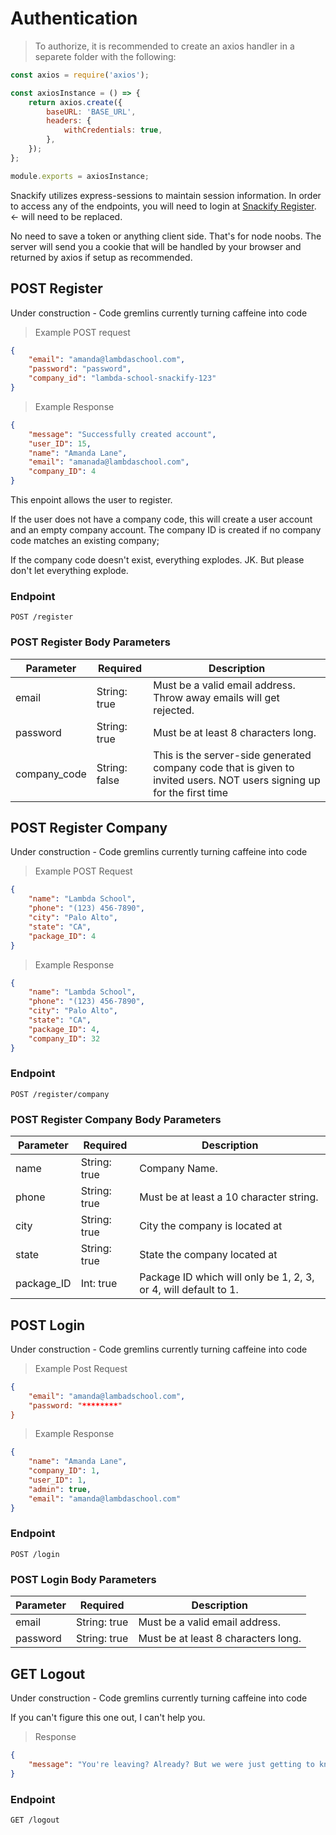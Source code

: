 # Authentication

> To authorize, it is recommended to create an axios handler in a separete folder with the following:

```javascript
const axios = require('axios');

const axiosInstance = () => {
    return axios.create({
        baseURL: 'BASE_URL',
        headers: {
            withCredentials: true,
        },
    });
};

module.exports = axiosInstance;
```

Snackify utilizes express-sessions to maintain session information. In order to access any of the endpoints, you will need to login at [Snackify Register](http://snackify.zeit.io). <- will need to be replaced.

No need to save a token or anything client side. That's for node noobs. The server will send you a cookie that will be handled by your browser and returned by axios if setup as recommended.

## POST Register

<aside class="warning">
Under construction - Code gremlins currently turning caffeine into code
</aside>

> Example POST request

```json
{
    "email": "amanda@lambdaschool.com",
    "password": "password",
    "company_id": "lambda-school-snackify-123"
}
```

> Example Response

```json
{
    "message": "Successfully created account",
    "user_ID": 15,
    "name": "Amanda Lane",
    "email": "amanada@lambdaschool.com",
    "company_ID": 4
}
```

This enpoint allows the user to register.

If the user does not have a company code, this will create a user account and an empty company account. The company ID is created if no company code matches an existing company;

If the company code doesn't exist, everything explodes. JK. But please don't let everything explode.

### Endpoint

`POST /register`

### POST Register Body Parameters

| Parameter    | Required      | Description                                                                                                            |
| ------------ | ------------- | ---------------------------------------------------------------------------------------------------------------------- |
| email        | String: true  | Must be a valid email address. Throw away emails will get rejected.                                                    |
| password     | String: true  | Must be at least 8 characters long.                                                                                    |
| company_code | String: false | This is the server-side generated company code that is given to invited users. NOT users signing up for the first time |

## POST Register Company

<aside class="warning">
Under construction - Code gremlins currently turning caffeine into code
</aside>

> Example POST Request

```json
{
    "name": "Lambda School",
    "phone": "(123) 456-7890",
    "city": "Palo Alto",
    "state": "CA",
    "package_ID": 4
}
```

> Example Response

```json
{
    "name": "Lambda School",
    "phone": "(123) 456-7890",
    "city": "Palo Alto",
    "state": "CA",
    "package_ID": 4,
    "company_ID": 32
}
```

### Endpoint

`POST /register/company`

### POST Register Company Body Parameters

| Parameter  | Required     | Description                                                     |
| ---------- | ------------ | --------------------------------------------------------------- |
| name       | String: true | Company Name.                                                   |
| phone      | String: true | Must be at least a 10 character string.                         |
| city       | String: true | City the company is located at                                  |
| state      | String: true | State the company located at                                    |
| package_ID | Int: true    | Package ID which will only be 1, 2, 3, or 4, will default to 1. |

## POST Login

<aside class="warning">
Under construction - Code gremlins currently turning caffeine into code
</aside>

> Example Post Request

```json
{
	"email": "amanda@lambadschool.com",
	"password: "********"
}
```

> Example Response

```json
{
    "name": "Amanda Lane",
    "company_ID": 1,
    "user_ID": 1,
    "admin": true,
    "email": "amanda@lambdaschool.com"
}
```

### Endpoint

`POST /login`

### POST Login Body Parameters

| Parameter | Required     | Description                         |
| --------- | ------------ | ----------------------------------- |
| email     | String: true | Must be a valid email address.      |
| password  | String: true | Must be at least 8 characters long. |

## GET Logout

<aside class="warning">
Under construction - Code gremlins currently turning caffeine into code
</aside>

If you can't figure this one out, I can't help you.

> Response

```json
{
    "message": "You're leaving? Already? But we were just getting to know each other."
}
```

### Endpoint

`GET /logout`
